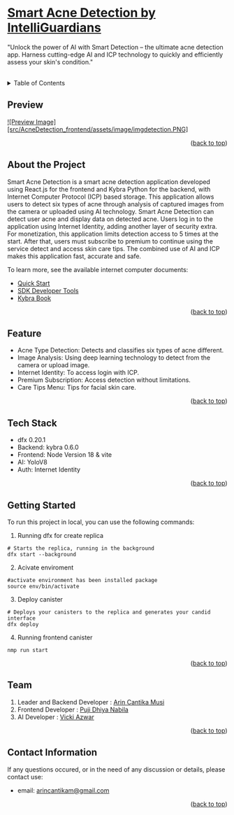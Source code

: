 <a name="readme-top"></a>
<a name="readme-top"></a>

# [ Smart Acne Detection by IntelliGuardians](https://github.com/VickiAzwar/IntelliGuardians.git)
"Unlock the power of AI with Smart Detection – the ultimate acne detection app. Harness cutting-edge AI and ICP technology to quickly and efficiently assess your skin's condition."

<br />

<!-- TABLE OF CONTENTS -->
<details>
  <summary>Table of Contents</summary>
  <ul>
    <li><a href="#about-the-project">About The Project</a></li>
    <li><a href="#feature">Feature</a></li>
    <li><a href="#tech-stack">Tech Stack</a></li>
    <li><a href="#getting-started">Getting Started</a></li>
    <li><a href="#team">Team</a></li>
    <li><a href="#contact">Contact Information</a></li>
  </ul>
</details>

## Preview
[![Preview Image][src/AcneDetection_frontend/assets/image/imgdetection.PNG]](https://example.com)


<p align="right">(<a href="#readme-top">back to top</a>)</p>

## About the Project
Smart Acne Detection is a smart acne detection application developed using React.js for the frontend and Kybra Python for the backend, with Internet Computer Protocol (ICP) based storage. This application allows users to detect six types of acne through analysis of captured images
from the camera or uploaded using AI technology. Smart Acne Detection can detect user acne and display data on detected acne. Users log in to the application using Internet Identity, adding another layer of security extra. For monetization, this application limits detection access to 5 times at the start. After that, users must subscribe to premium to continue using the service detect and access skin care tips. The combined use of AI and ICP makes this application fast, accurate and safe.

To learn more, see the available internet computer documents:
- [Quick Start](https://internetcomputer.org/docs/current/developer-docs/setup/deploy-locally)
- [SDK Developer Tools](https://internetcomputer.org/docs/current/developer-docs/setup/install)
- [Kybra Book](https://demergent-labs.github.io/kybra/the_kybra_book.html)

<p align="right">(<a href="#readme-top">back to top</a>)</p>


## Feature
 - Acne Type Detection: Detects and classifies six types of acne different.
 - Image Analysis: Using deep learning technology to detect from the camera or upload image.
 - Internet Identity: To access login with ICP.
 - Premium Subscription: Access detection without limitations.
 - Care Tips Menu: Tips for facial skin care.

<p align="right">(<a href="#readme-top">back to top</a>)</p>

## Tech Stack
- dfx 0.20.1
- Backend: kybra 0.6.0
- Frontend: Node Version 18 & vite
- AI: YoloV8
- Auth: Internet Identity

<p align="right">(<a href="#readme-top">back to top</a>)</p>


## Getting Started
To run this project in local, you can use the following commands:
1. Running dfx for create replica

```
# Starts the replica, running in the background
dfx start --background
```
2. Acivate enviroment
```
#activate environment has been installed package
source env/bin/activate
```
3. Deploy canister
```
# Deploys your canisters to the replica and generates your candid interface
dfx deploy
```
4. Running frontend canister
```
nmp run start
```
<p align="right">(<a href="#readme-top">back to top</a>)</p>

## Team
1. Leader and Backend Developer : [Arin Cantika Musi](https://github.com/arincantikam26/)
2. Frontend Developer : [Puji Dhiya Nabila](https://github.com/Pujidhiyanabila)
3. AI Developer : [Vicki Azwar](https://github.com/VickiAzwar)

<p align="right">(<a href="#readme-top">back to top</a>)</p>

## Contact Information
If any questions occured, or in the need of any discussion or details, please contact use:
- email: arincantikam@gmail.com

<p align="right">(<a href="#readme-top">back to top</a>)</p>
